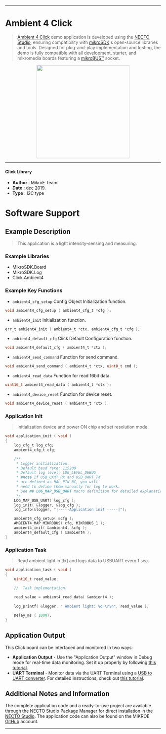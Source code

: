 
---
# Ambient 4 Click

> [Ambient 4 Click](https://www.mikroe.com/?pid_product=MIKROE-3199) demo application is developed using
the [NECTO Studio](https://www.mikroe.com/necto), ensuring compatibility with [mikroSDK](https://www.mikroe.com/mikrosdk)'s
open-source libraries and tools. Designed for plug-and-play implementation and testing, the demo is fully compatible with
all development, starter, and mikromedia boards featuring a [mikroBUS&trade;](https://www.mikroe.com/mikrobus) socket.

<p align="center">
  <img src="https://www.mikroe.com/?pid_product=MIKROE-3199&image=1" height=300px>
</p>

---

#### Click Library

- **Author**        : MikroE Team
- **Date**          : dec 2019.
- **Type**          : I2C type

# Software Support

## Example Description

> This application is a light intensity-sensing and measuring.

### Example Libraries

- MikroSDK.Board
- MikroSDK.Log
- Click.Ambient4

### Example Key Functions

- `ambient4_cfg_setup` Config Object Initialization function. 
```c
void ambient4_cfg_setup ( ambient4_cfg_t *cfg );
``` 
 
- `ambient4_init` Initialization function. 
```c
err_t ambient4_init ( ambient4_t *ctx, ambient4_cfg_t *cfg );
```

- `ambient4_default_cfg` Click Default Configuration function. 
```c
void ambient4_default_cfg ( ambient4_t *ctx );
```

- `ambient4_send_command` Function for send command. 
```c
void ambient4_send_command ( ambient4_t *ctx, uint8_t cmd );
```
 
- `ambient4_read_data` Function for read 16bit data. 
```c
uint16_t ambient4_read_data ( ambient4_t *ctx );
```

- `ambient4_device_reset` Function for device reset. 
```c
void ambient4_device_reset ( ambient4_t *ctx );
```

### Application Init

> Initialization device and power ON chip and set resolution mode. 

```c
void application_init ( void )
{
    log_cfg_t log_cfg;
    ambient4_cfg_t cfg;

    /** 
     * Logger initialization.
     * Default baud rate: 115200
     * Default log level: LOG_LEVEL_DEBUG
     * @note If USB_UART_RX and USB_UART_TX 
     * are defined as HAL_PIN_NC, you will 
     * need to define them manually for log to work. 
     * See @b LOG_MAP_USB_UART macro definition for detailed explanation.
     */
    LOG_MAP_USB_UART( log_cfg );
    log_init( &logger, &log_cfg );
    log_info(&logger, "|-----Application init -----|");

    ambient4_cfg_setup( &cfg );
    AMBIENT4_MAP_MIKROBUS( cfg, MIKROBUS_1 );
    ambient4_init( &ambient4, &cfg );
    ambient4_default_cfg ( &ambient4 );
}
```

### Application Task

> Read ambient light in [lx] and logs data to USBUART every 1 sec. 

```c
void application_task ( void )
{
    uint16_t read_value;

    //  Task implementation.
    
    read_value = ambient4_read_data( &ambient4 );
    
    log_printf( &logger, " Ambient light: %d \r\n", read_value );

    Delay_ms ( 1000);
}
```

## Application Output

This Click board can be interfaced and monitored in two ways:
- **Application Output** - Use the "Application Output" window in Debug mode for real-time data monitoring.
Set it up properly by following [this tutorial](https://www.youtube.com/watch?v=ta5yyk1Woy4).
- **UART Terminal** - Monitor data via the UART Terminal using
a [USB to UART converter](https://www.mikroe.com/click/interface/usb?interface*=uart,uart). For detailed instructions,
check out [this tutorial](https://help.mikroe.com/necto/v2/Getting%20Started/Tools/UARTTerminalTool).

## Additional Notes and Information

The complete application code and a ready-to-use project are available through the NECTO Studio Package Manager for 
direct installation in the [NECTO Studio](https://www.mikroe.com/necto). The application code can also be found on
the MIKROE [GitHub](https://github.com/MikroElektronika/mikrosdk_click_v2) account.

---
